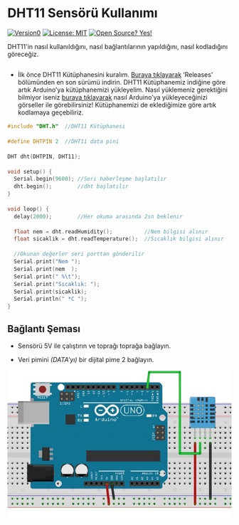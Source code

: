 # DHT11 Sensörü Kullanımı
[![Version0](https://api.travis-ci.org/dwyl/esta.svg?branch=master&status=passed)](https://github.com/yunusemreaydinli/DHT11) 
[![License: MIT](https://img.shields.io/badge/License-MIT-green.svg)](https://github.com/yunusemreaydinli/DHT11/blob/main/LICENSE)
[![Open Source? Yes!](https://badgen.net/badge/Open%20Source%20%3F/Yes%21/blue?icon=github)](https://github.com/yunusemreaydinli/DHT11/blob/main/LICENSE)


DHT11'in nasıl kullanıldığını, nasıl bağlantılarının yapıldığını, nasıl kodladığını göreceğiz.

## 
- İlk önce DHT11 Kütüphanesini kuralım. [Buraya tıklayarak](https://www.arduino.cc/reference/en/libraries/dht-sensor-library/) ‘Releases’ bölümünden en son sürümü indirin. 
DHT11 Kütüphanemiz indiğine göre artık Arduino’ya kütüphanemizi yükleyelim.
Nasıl yüklemeniz gerektiğini bilmiyor iseniz [buraya tıklayarak](https://www.robimek.com/arduinoya-kutuphane-nasil-eklenir/) nasıl Arduino’ya yükleyeceğinizi görseller ile görebilirsiniz!
Kütüphanemizi de eklediğimize göre artık kodlamaya geçebiliriz.

```c
#include "DHT.h"  //DHT11 Kütüphanesi

#define DHTPIN 2  //DHT11 data pini

DHT dht(DHTPIN, DHT11);

void setup() {
  Serial.begin(9600); //Seri haberleşme başlatılır
  dht.begin();        //dht başlatılır
}

void loop() {
  delay(2000);        //Her okuma arasında 2sn beklenir

  float nem = dht.readHumidity();          //Nem bilgisi alınır
  float sicaklik = dht.readTemperature();  //Sıcaklık bilgisi alınır

  //Okunan değerler seri porttan gönderilir
  Serial.print("Nem ");
  Serial.print(nem  );
  Serial.print(" %\t");
  Serial.print("Sıcaklık: ");
  Serial.print(sicaklik);
  Serial.println(" *C ");
}
```
## Bağlantı Şeması

- Sensörü 5V ile çalıştırın ve toprağı toprağa bağlayın.

- Veri pimini _(DATA’yı)_ bir dijital pime 2 bağlayın.

![sema](https://github.com/yunusemreaydinli/DHT11/blob/main/sema.png)
